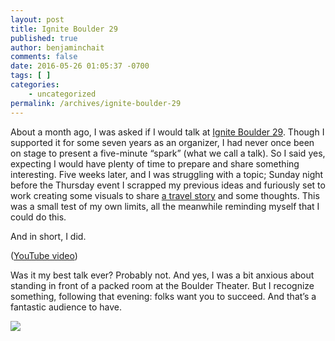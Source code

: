 ```yaml
---
layout: post
title: Ignite Boulder 29
published: true
author: benjaminchait
comments: false
date: 2016-05-26 01:05:37 -0700
tags: [ ]
categories:
    - uncategorized
permalink: /archives/ignite-boulder-29
---
```

About a month ago, I was asked if I would talk at [Ignite Boulder 29][1]. Though I supported it for some seven years as an organizer, I had never once been on stage to present a five-minute “spark” (what we call a talk). So I said yes, expecting I would have plenty of time to prepare and share something interesting. Five weeks later, and I was struggling with a topic; Sunday night before the Thursday event I scrapped my previous ideas and furiously set to work creating some visuals to share [a travel story][2] and some thoughts. This was a small test of my own limits, all the meanwhile reminding myself that I could do this.

And in short, I did.

([YouTube video][3])

Was it my best talk ever? Probably not. And yes, I was a bit anxious about standing in front of a packed room at the Boulder Theater. But I recognize something, following that evening: folks want you to succeed. And that’s a fantastic audience to have.

![][4]

 [1]: http://igniteboulder.com/ignite-boulder-29
 [2]: /archives/china-unexpected
 [3]: https://www.youtube.com/embed/AvVo5bFIQ3U
 [4]: /wp-content/uploads/2016/05/img_4365.jpg